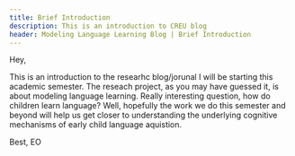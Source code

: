 ```yaml
---
title: Brief Introduction
description: This is an introduction to CREU blog
header: Modeling Language Learning Blog | Brief Introduction
---
```


Hey,

This is an introduction to the researhc blog/jorunal I will be starting this academic semester. The reseach project, as you may have guessed it, is about modeling language learning. Really interesting question, how do children learn language? Well, hopefully the work we do this semester and beyond will help us get closer to understanding the underlying cognitive mechanisms of early child language aquistion. 

Best,
EO


